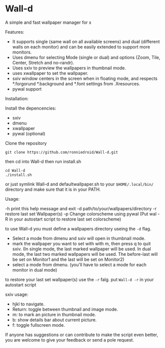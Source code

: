 # Wall-d
A simple and fast wallpaper manager for x

Features:
- It supports single (same wall on all available screens) and dual (different walls on each monitor) and can be easily extended to support more monitors.
- Uses dmenu for selecting Mode (single or dual) and options (Zoom, Tile, Center, Stretch and no-randr).
- Uses sxiv to preview the wallpapers in thumbnail mode.
- uses xwallpaper to set the wallpaper.
- sxiv window centers in the screen when in floating mode, and respects *.forgorund *.background and *.font settings from .Xresources.
- pywal support

Installation:

Install the depencencies:

- sxiv
- dmenu
- xwallpaper
- pywal (optional)

Clone the repository
```shell
git clone https://github.com/ronniedroid/Wall-d.git
```
then cd into Wall-d then run install.sh
```shell
cd Wall-d
./install.sh
```
or just symlink Wall-d and defaultwallpaper.sh to your `$HOME/.local/bin/` directory and make sure that it is in your PATH.

Usage:

-h print this help message and exit
-d path/to/your/wallpapers/directory
-r restore last set Wallpaper(s)
-p Change colorscheme using pywal (Put wal -R in your autostart script to restore last set colorscheme)

to use Wall-d you must define a wallpapers directory useing the `-d` flag.

- Select a mode from dmenu and sxiv will open in thumbnail mode.
- mark the wallpaper you want to set with with m, then press q to quit sxiv. (In single mode, the last marked wallpaper will be used. In dual mode, the last two marked wallpapers will be used. The before-last will be set on Monitor1 and the last will be set on Monitor2)
- select a mode from dmenu. (you'll have to select a mode for each monitor in dual mode)

to restore your last set wallpaper(s) use the `-r` falg. put `Wall-d -r` in your autostart script

sxiv usage:

- hjkl to navigate.
- Return: toggle between thumbnail and image mode.
- m: to mark an picture in thumbnail mode.
- b: show details bar about current picture.
- f: toggle fullscreen mode.

If anyone has suggestions or can contribute to make the script even better, you are welcome to give your feedback or send a pole request.
